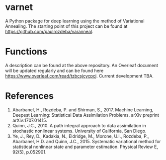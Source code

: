 # varnet
A Python package for deep learning using the method of Variational Annealing. The starting point of this project can be found at https://github.com/paulrozdeba/varanneal. 

# Functions
A description can be found at the above repository. An Overleaf document will be updated regularly and can be found here https://www.overleaf.com/read/tzbcsjcycpcj.
Current development TBA.

# References
1. Abarbanel, H., Rozdeba, P. and Shirman, S., 2017. Machine Learning, Deepest Learning: Statistical Data Assimilation Problems. arXiv preprint arXiv:1707.01415.
2. Quinn, J.C., 2010. A path integral approach to data assimilation in stochastic nonlinear systems. University of California, San Diego.
3. Ye, J., Rey, D., Kadakia, N., Eldridge, M., Morone, U.I., Rozdeba, P., Abarbanel, H.D. and Quinn, J.C., 2015. Systematic variational method for statistical nonlinear state and parameter estimation. Physical Review E, 92(5), p.052901.
